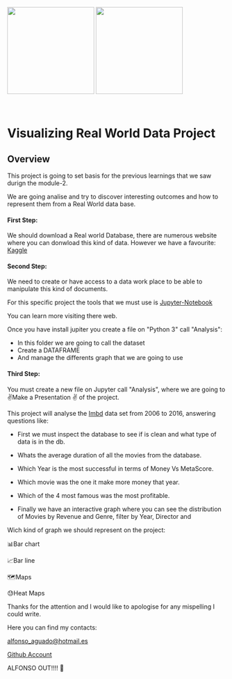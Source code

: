 ​		<img src="/Users/Alfon/Desktop/Ironhack/Repositorys/data-labs/module-2/visualizing-real-world-data-project/your-code/img/Data-Analytics-What-is-Data-Analytics-Edureka.png" width="200px"/>								<img src="/Users/Alfon/Desktop/Ironhack/Repositorys/data-labs/module-2/visualizing-real-world-data-project/your-code/img/ironhack.png" width="200px"/>



​		

# Visualizing Real World Data Project

## Overview

This project is going to set basis for the previous learnings that we saw durign the module-2. 

We are going analise and try to discover interesting outcomes and how to represent them from a Real World data base.

#### First Step: 

We should download a Real world Database, there are numerous website where you can donwload this kind of data. However we have  a favourite: [Kaggle](https://www.kaggle.com/)

 #### Second Step:

We need to create or have access to a data work place to be able to manipulate this kind of documents. 

For this specific project the tools that we must use is [Jupyter-Notebook](https://jupyter.org/)

You can learn more visiting there web.

Once you have install jupiter you create a file on "Python 3" call "Analysis":

 - In this folder we are going to call the dataset
 - Create a DATAFRAME
 - And manage the differents graph that we are going to use

#### Third Step:

You must create a new file on Jupyter call "Analysis", where we are going to :v:Make a Presentation :v: of the project.

This project will analyse the [Imbd](https://www.imdb.com/?ref_=nv_home) data set from 2006 to 2016, answering questions like:

- First we must inspect the database to see if is clean and what type of data is in the db.

- Whats the average duration of all the movies from the database. 

- Which Year is the most successful in terms of Money Vs MetaScore. 
- Which movie was the one it make more money that year.
- Which of the 4 most famous was the most profitable.
- Finally we have an interactive graph where you can see the distribution of Movies by Revenue and Genre, filter by Year, Director and 

Wich kind of graph we should represent on the project:

:bar_chart:Bar chart

:chart_with_upwards_trend:Bar line

:world_map:Maps

:sweat:Heat Maps



Thanks for the attention and I would like to apologise for any mispelling I could write.

Here you can find my contacts:

alfonso_aguado@hotmail.es

[Github Account](https://github.com/Alfagu)



ALFONSO OUT!!!! :microphone:

 



